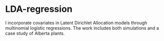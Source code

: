 # LDA-regression
I incorporate covariates in Latent Dirichlet Allocation models through multinomial logistic regressions.
The work includes both simulations and a case study of Alberta plants.
